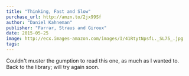 ```yaml
---
title: "Thinking, Fast and Slow"
purchase_url: http://amzn.to/2jx99Sf
author: "Daniel Kahneman"
publisher: "Farrar, Straus and Giroux"
date: 2015-05-25
image: http://ecx.images-amazon.com/images/I/41RtytNpsfL._SL75_.jpg
tags:
---
```


Couldn't muster the gumption to read this one, as much as I wanted to. Back to the library; will try again soon.
